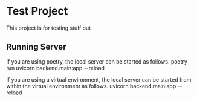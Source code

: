 # Test Project

This project is for testing stuff out

## Running Server

If you are using poetry, the local server can be started as follows.
    poetry run uvicorn backend.main:app --reload

If you are using a virtual environment, the local server can be started from within the virtual environment as follows.
    uvicorn backend.main:app --reload
